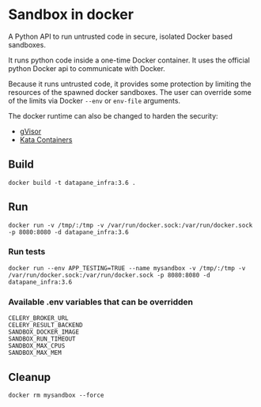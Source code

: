 # Sandbox in docker

A Python API to run untrusted code in secure, isolated Docker based sandboxes.

It runs python code inside a one-time Docker container. It uses the official python Docker api to communicate with Docker.

Because it runs untrusted code, it provides some protection by limiting the resources of the spawned docker sandboxes. The user can override some of the limits via 
Docker `--env` or `env-file`  arguments.

The docker runtime can also be changed to harden the security:

* [gVisor](https://gvisor.dev/)
* [Kata Containers](https://katacontainers.io/)

## Build

```
docker build -t datapane_infra:3.6 .
```


## Run
```
docker run -v /tmp/:/tmp -v /var/run/docker.sock:/var/run/docker.sock -p 8080:8080 -d datapane_infra:3.6
```

### Run tests
```
docker run --env APP_TESTING=TRUE --name mysandbox -v /tmp/:/tmp -v /var/run/docker.sock:/var/run/docker.sock -p 8080:8080 -d datapane_infra:3.6
```

### Available .env variables that can be overridden
```
CELERY_BROKER_URL
CELERY_RESULT_BACKEND
SANDBOX_DOCKER_IMAGE
SANDBOX_RUN_TIMEOUT
SANDBOX_MAX_CPUS
SANDBOX_MAX_MEM
```

## Cleanup
```
docker rm mysandbox --force
```